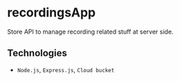 # recordingsApp
Store API to manage recording related stuff at server side.


## Technologies
- `Node.js`, `Express.js`, `Cloud bucket`
